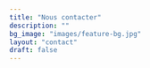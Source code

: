 ```yaml
---
title: "Nous contacter"
description: ""
bg_image: "images/feature-bg.jpg"
layout: "contact"
draft: false
---
```

